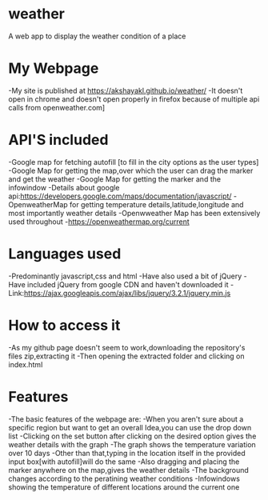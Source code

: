 # weather
A web app to display the weather condition of a place
# My Webpage
-My site is published at https://akshayakl.github.io/weather/ 
 -It doesn't open in chrome and doesn't open properly in firefox because of multiple api calls from openweather.com]
 # API'S included
 -Google map for fetching autofill [to fill in the city options as the user types]
 -Google Map for getting the map,over which the user can drag the marker and get the weather
 -Google Map for getting the marker and the infowindow
 -Details about google api:https://developers.google.com/maps/documentation/javascript/
 -OpenweatherMap for getting temperature details,latitude,longitude and most importantly weather details
 -Openwweather Map has been extensively used throughout
 -https://openweathermap.org/current
 # Languages used
 -Predominantly javascript,css and html
 -Have also used a bit of jQuery
 -Have included jQuery from google CDN and haven't downloaded it
 -Link:https://ajax.googleapis.com/ajax/libs/jquery/3.2.1/jquery.min.js
 # How to access it
 -As my github page doesn't seem to work,downloading the repository's files zip,extracting it
 -Then opening the extracted folder and clicking on index.html
 # Features
 -The basic features of the webpage are:
     -When you aren't sure about a specific region but want to get an overall Idea,you can use the drop down list
     -Clicking on the set button after clicking on the desired option gives the weather details with the graph
     -The graph shows the temperature variation over 10 days
     -Other than that,typing in the location itself in the provided input box[with autofill]will do the same
     -Also dragging and placing the marker anywhere on the map,gives the weather details
     -The background changes according to the peratining weather conditions
     -Infowindows showing the temperature of different locations around the current one
     
 
 
